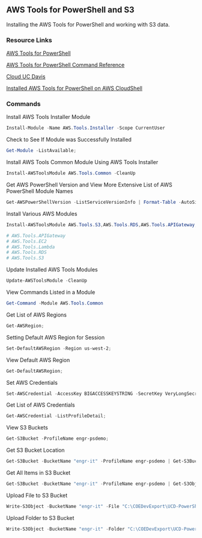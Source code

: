 ## AWS Tools for PowerShell and S3

Installing the AWS Tools for PowerShell and working with S3 data. 

### Resource Links

[AWS Tools for PowerShell](https://aws.amazon.com/powershell/)

[AWS Tools for PowerShell Command Reference](https://docs.aws.amazon.com/powershell/v5/reference/)

[Cloud UC Davis](https://cloud.ucdavis.edu/)

[Installed AWS Tools for PowerShell on AWS CloudShell](https://docs.aws.amazon.com/powershell/v5/userguide/pstools-getting-set-up-cloudshell.html)

### Commands

Install AWS Tools Installer Module
```powershell
Install-Module -Name AWS.Tools.Installer -Scope CurrentUser
```

Check to See If Module was Successfully Installed
```powershell
Get-Module -ListAvailable;
```

Install AWS Tools Common Module Using AWS Tools Installer
```powershell
Install-AWSToolsModule AWS.Tools.Common -CleanUp
```

Get AWS PowerShell Version and View More Extensive List of AWS PowerShell Module Names
```powershell
Get-AWSPowerShellVersion -ListServiceVersionInfo | Format-Table -AutoSize
```

Install Various AWS Modules
```powershell
Install-AWSToolsModule AWS.Tools.S3,AWS.Tools.RDS,AWS.Tools.APIGateway,AWS.Tools.EC2,AWS.Tools.Lambda -CleanUp
```
```powershell
# AWS.Tools.APIGateway
# AWS.Tools.EC2
# AWS.Tools.Lambda
# AWS.Tools.RDS
# AWS.Tools.S3
```

Update Installed AWS Tools Modules
```powershell
Update-AWSToolsModule -CleanUp
```

View Commands Listed in a Module
```powershell
Get-Command -Module AWS.Tools.Common
```


Get List of AWS Regions
```powershell
Get-AWSRegion;
```

Setting Default AWS Region for Session
```powershell
Set-DefaultAWSRegion -Region us-west-2;
```

View Default AWS Region
```powershell
Get-DefaultAWSRegion;
```

Set AWS Credentials
```powershell
Set-AWSCredential -AccessKey BIGACCESSKEYSTRING -SecretKey VeryLongSecretKey -StoreAs engr-psdemo
```

Get List of AWS Credentials 
```powershell
Get-AWSCredential -ListProfileDetail; 
```

View S3 Buckets 
```powershell
Get-S3Bucket -ProfileName engr-psdemo;
```

Get S3 Bucket Location
```powershell
Get-S3Bucket -BucketName "engr-it" -ProfileName engr-psdemo | Get-S3BucketLocation -ProfileName engr-psdemo
```

Get All Items in S3 Bucket 
```powershell
Get-S3Bucket -BucketName "engr-it" -ProfileName engr-psdemo | Get-S3Object -ProfileName engr-psdemo
```

Upload File to S3 Bucket
```powershell
Write-S3Object -BucketName "engr-it" -File "C:\COEDevExport\UCD-PowerShell-Users\important-recording-01.mp4" -Key "Videos/important-recording-01.mp4" -ProfileName engr-psdemo;
```

Upload Folder to S3 Bucket 
```powershell
Write-S3Object -BucketName "engr-it" -Folder "C:\COEDevExport\UCD-PowerShell-Users" -KeyPrefix "PSUGroup" -Recurse -ProfileName engr-psdemo;
```